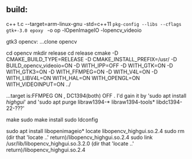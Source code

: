 

## build:

c++ t.c --target=arm-linux-gnu -std=c++11  `pkg-config --libs --cflags  gtk+-3.0 epoxy `  -o op -lOpenImageIO -lopencv_videoio

 gtk3 opencv:
...clone opencv

cd opencv
mkdir release
cd release
cmake -D CMAKE_BUILD_TYPE=RELEASE -D CMAKE_INSTALL_PREFIX=/usr/ -D BUILD_opencv_videoio=ON -D WITH_IPP=OFF   -D WITH_GTK=ON -D WITH_GTK3=ON  -D WITH_FFMPEG=ON -D WITH_V4L=ON -D WITH_LIBV4L=ON WITH_HAL=ON WITH_OPENGL=ON WITH_VIDEOINPUT=ON   ../ 

...target is:FFMPEG ON , DC1394(both) OFF  .
 I'd gain it by 'sudo apt install *highgui*' and 'sudo apt purge  libraw1394-* libraw1394-tools* libdc1394-22-???'


make
sudo make install
sudo ldconfig

sudo apt install libopenimageio*
locate libopencv_highgui.so.2.4
sudo rm (dir that 'locate ..' return)/libopencv_highgui.so.2.4
sudo link /usr/lib/libopencv_highgui.so.3.2.0 (dir that 'locate ..' return)/libopencv_highgui.so.2.4


